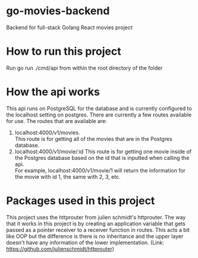 # go-movies-backend
Backend for full-stack Golang React movies project

# How to run this project
Run go run ./cmd/api from within the root directory of the folder

# How the api works
This api runs on PostgreSQL for the database and is currently configured to the localhost setting on postgres. There are currently a few routes available for use.
The routes that are available are:  
1. localhost:4000/v1/movies.  
This route is for getting all of the movies that are in the Postgres database.
3. localhost:4000/v1/movie/:id
This route is for getting one movie inside of the Postgres database based on the id that is inputted when calling the api.  
For example, localhost:4000/v1/movie/1 will return the information for the movie with id 1, the same with 2, 3, etc.

# Packages used in this project
This project uses the httprouter from julien schmidt's httprouter. The way that it works in this project is by creating an application variable that gets passed as a pointer receiver to a receiver function in routes. This acts a bit like OOP but the difference is there is no inheritance and the upper layer doesn't have any information of the lower implementation. (Link: https://github.com/julienschmidt/httprouter)
